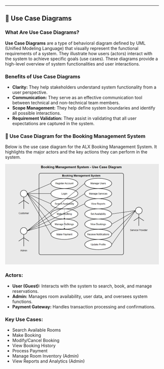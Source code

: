 ---

## 🎯 Use Case Diagrams

### What Are Use Case Diagrams?

**Use Case Diagrams** are a type of behavioral diagram defined by UML (Unified Modeling Language) that visually represent the functional requirements of a system. They illustrate how users (actors) interact with the system to achieve specific goals (use cases). These diagrams provide a high-level overview of system functionalities and user interactions.

### Benefits of Use Case Diagrams

- **Clarity:** They help stakeholders understand system functionality from a user perspective.
- **Communication:** They serve as an effective communication tool between technical and non-technical team members.
- **Scope Management:** They help define system boundaries and identify all possible interactions.
- **Requirement Validation:** They assist in validating that all user expectations are captured in the system.

### 📌 Use Case Diagram for the Booking Management System

Below is the use case diagram for the ALX Booking Management System. It highlights the major actors and the key actions they can perform in the system.

![Use Case Diagram](./alx-booking-uc.png)

### Actors:
- **User (Guest):** Interacts with the system to search, book, and manage reservations.
- **Admin:** Manages room availability, user data, and oversees system functions.
- **Payment Gateway:** Handles transaction processing and confirmations.

### Key Use Cases:
- Search Available Rooms  
- Make Booking  
- Modify/Cancel Booking  
- View Booking History  
- Process Payment  
- Manage Room Inventory (Admin)  
- View Reports and Analytics (Admin)  

